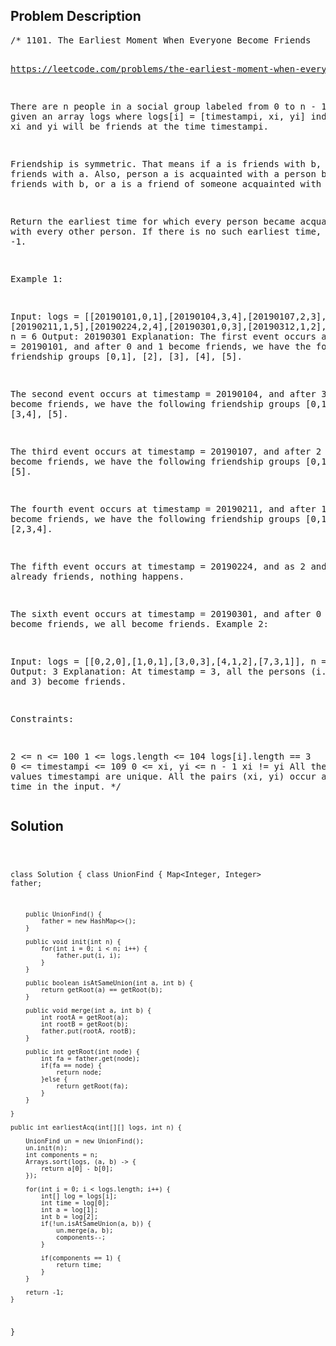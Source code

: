 <!--
<style>
  body { font-family: Arial, sans-serif; }
  .container { max-width: 100%; margin: auto; padding: 20px; }
  .comment-block { background-color: #f9f9f9; padding: 10px; border-left: 5px solid #ccc; }
  .code-block { background-color: #f4f4f4; padding: 10px; border: 1px solid #ddd; }
</style>
-->

<div class='container'>
<h2>Problem Description</h2>
<div class='comment-block'>
<pre>
/* 1101. The Earliest Moment When Everyone Become Friends

https://leetcode.com/problems/the-earliest-moment-when-everyone-become-friends/

There are n people in a social group labeled from 0 to n - 1. 
You are given an array logs where logs[i] = [timestampi, xi, yi] 
indicates that xi and yi will be friends at the time timestampi.

Friendship is symmetric. That means if a is friends with b, 
then b is friends with a. Also, person a is acquainted with a person b 
if a is friends with b, or a is a friend of someone acquainted with b.

Return the earliest time for which every person became acquainted with 
every other person. If there is no such earliest time, return -1.

 

Example 1:

Input: logs = [[20190101,0,1],[20190104,3,4],[20190107,2,3],
[20190211,1,5],[20190224,2,4],[20190301,0,3],[20190312,1,2],[20190322,4,5]], n = 6
Output: 20190301
Explanation: 
The first event occurs at timestamp = 20190101, and after 0 and 1 become friends, 
we have the following friendship groups [0,1], [2], [3], [4], [5].

The second event occurs at timestamp = 20190104, and after 3 and 4 become friends, 
we have the following friendship groups [0,1], [2], [3,4], [5].

The third event occurs at timestamp = 20190107, and after 2 and 3 become friends, 
we have the following friendship groups [0,1], [2,3,4], [5].

The fourth event occurs at timestamp = 20190211, and after 1 and 5 become friends, 
we have the following friendship groups [0,1,5], [2,3,4].

The fifth event occurs at timestamp = 20190224, and as 2 and 4 are already friends, nothing happens.

The sixth event occurs at timestamp = 20190301, and after 0 and 3 become friends, 
we all become friends.
Example 2:

Input: logs = [[0,2,0],[1,0,1],[3,0,3],[4,1,2],[7,3,1]], n = 4
Output: 3
Explanation: At timestamp = 3, all the persons (i.e., 0, 1, 2, and 3) become friends.
 

Constraints:

2 <= n <= 100
1 <= logs.length <= 104
logs[i].length == 3
0 <= timestampi <= 109
0 <= xi, yi <= n - 1
xi != yi
All the values timestampi are unique.
All the pairs (xi, yi) occur at most one time in the input.
*/
</pre>
</div>

<h2>Solution</h2>
<div class='code-block'>
<pre><code class='language-java'>

class Solution {
    class UnionFind {
        Map<Integer, Integer> father;

        public UnionFind() {
            father = new HashMap<>();
        }

        public void init(int n) {
            for(int i = 0; i < n; i++) {
                father.put(i, i);
            }
        }

        public boolean isAtSameUnion(int a, int b) {
            return getRoot(a) == getRoot(b);
        }

        public void merge(int a, int b) {
            int rootA = getRoot(a);
            int rootB = getRoot(b);
            father.put(rootA, rootB);
        }

        public int getRoot(int node) {
            int fa = father.get(node);
            if(fa == node) {
                return node;
            }else {
                return getRoot(fa);
            }
        }

    }

    public int earliestAcq(int[][] logs, int n) {

        UnionFind un = new UnionFind();
        un.init(n);
        int components = n;
        Arrays.sort(logs, (a, b) -> {
            return a[0] - b[0];
        });

        for(int i = 0; i < logs.length; i++) {
            int[] log = logs[i];
            int time = log[0];
            int a = log[1];
            int b = log[2];
            if(!un.isAtSameUnion(a, b)) {
                un.merge(a, b);
                components--;
            }

            if(components == 1) {
                return time;
            }
        }

        return -1;
    }
}</code></pre>
</div>
</div>
